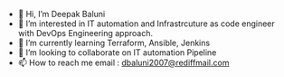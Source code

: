 - 👋 Hi, I’m Deepak Baluni
- 👀 I’m interested in IT automation and Infrastrcuture as code engineer with DevOps Engineering approach.
- 🌱 I’m currently learning Terraform, Ansible, Jenkins
- 💞️ I’m looking to collaborate on IT automation Pipeline
- 📫 How to reach me email : dbaluni2007@rediffmail.com

<!---
dbalun1/dbalun1 is a ✨ special ✨ repository because its `README.md` (this file) appears on your GitHub profile.
You can click the Preview link to take a look at your changes.
--->
